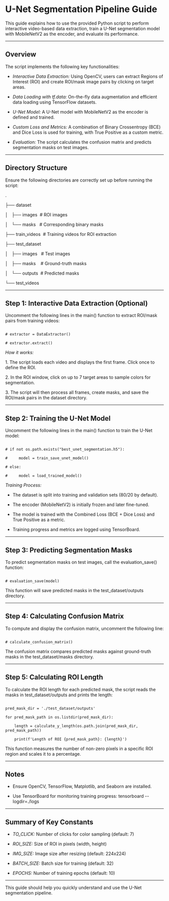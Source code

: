 # U-Net Segmentation Pipeline Guide

This guide explains how to use the provided Python script to perform interactive video-based data extraction, train a U-Net segmentation model with MobileNetV2 as the encoder, and evaluate its performance.

---

## Overview

The script implements the following key functionalities:

- *Interactive Data Extraction:* Using OpenCV, users can extract Regions of Interest (ROI) and create ROI/mask image pairs by clicking on target areas.

- *Data Loading with tf.data:* On-the-fly data augmentation and efficient data loading using TensorFlow datasets.

- *U-Net Model:* A U-Net model with MobileNetV2 as the encoder is defined and trained.

- *Custom Loss and Metrics:* A combination of Binary Crossentropy (BCE) and Dice Loss is used for training, with True Positive as a custom metric.

- *Evaluation:* The script calculates the confusion matrix and predicts segmentation masks on test images.

---

## Directory Structure

Ensure the following directories are correctly set up before running the script:

.

├── dataset

│   ├── images  # ROI images

│   └── masks   # Corresponding binary masks

├── train_videos  # Training videos for ROI extraction

├── test_dataset

│   ├── images   # Test images

│   ├── masks    # Ground-truth masks

│   └── outputs  # Predicted masks

└── test_videos

---

## Step 1: Interactive Data Extraction (Optional)

Uncomment the following lines in the main() function to extract ROI/mask pairs from training videos:

```

# extractor = DataExtractor()

# extractor.extract()

```

*How it works:*

1\. The script loads each video and displays the first frame. Click once to define the ROI.

2\. In the ROI window, click on up to 7 target areas to sample colors for segmentation.

3\. The script will then process all frames, create masks, and save the ROI/mask pairs in the dataset directory.

---

## Step 2: Training the U-Net Model

Uncomment the following lines in the main() function to train the U-Net model:

```

# if not os.path.exists("best_unet_segmentation.h5"):

#     model = train_save_unet_model()

# else:

#     model = load_trained_model()

```

*Training Process:*

- The dataset is split into training and validation sets (80/20 by default).

- The encoder (MobileNetV2) is initially frozen and later fine-tuned.

- The model is trained with the Combined Loss (BCE + Dice Loss) and True Positive as a metric.

- Training progress and metrics are logged using TensorBoard.

---

## Step 3: Predicting Segmentation Masks

To predict segmentation masks on test images, call the evaluation_save() function:

```

# evaluation_save(model)

```

This function will save predicted masks in the test_dataset/outputs directory.

---

## Step 4: Calculating Confusion Matrix

To compute and display the confusion matrix, uncomment the following line:

```

# calculate_confusion_matrix()

```

The confusion matrix compares predicted masks against ground-truth masks in the test_dataset/masks directory.

---

## Step 5: Calculating ROI Length

To calculate the ROI length for each predicted mask, the script reads the masks in test_dataset/outputs and prints the length:

```

pred_mask_dir = './test_dataset/outputs'

for pred_mask_path in os.listdir(pred_mask_dir):

    length = calculate_y_length(os.path.join(pred_mask_dir, pred_mask_path))

    print(f'Length of ROI {pred_mask_path}: {length}')

```

This function measures the number of non-zero pixels in a specific ROI region and scales it to a percentage.

---

## Notes

- Ensure OpenCV, TensorFlow, Matplotlib, and Seaborn are installed.

- Use TensorBoard for monitoring training progress: tensorboard --logdir=./logs

---

## Summary of Key Constants

- *TO_CLICK:* Number of clicks for color sampling (default: 7)

- *ROI_SIZE:* Size of ROI in pixels (width, height)

- *IMG_SIZE:* Image size after resizing (default: 224x224)

- *BATCH_SIZE:* Batch size for training (default: 32)

- *EPOCHS:* Number of training epochs (default: 10)

---

This guide should help you quickly understand and use the U-Net segmentation pipeline.
